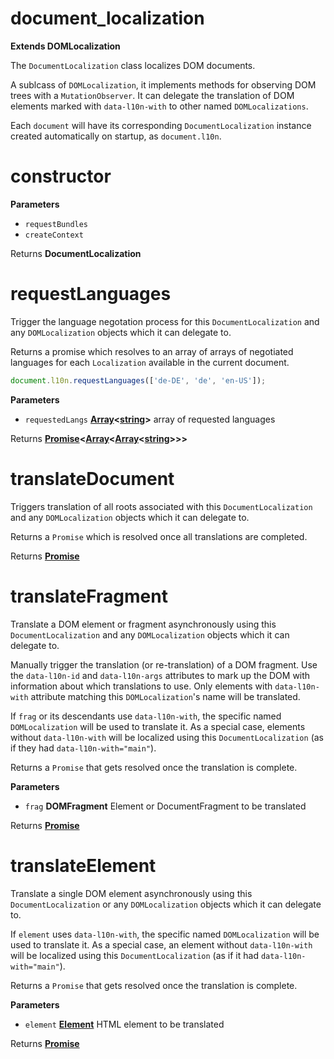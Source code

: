 # document_localization

**Extends DOMLocalization**

The `DocumentLocalization` class localizes DOM documents.

A sublcass of `DOMLocalization`, it implements methods for observing DOM
trees with a `MutationObserver`.  It can delegate the translation of DOM
elements marked with `data-l10n-with` to other named `DOMLocalizations`.

Each `document` will have its corresponding `DocumentLocalization` instance
created automatically on startup, as `document.l10n`.

# constructor

**Parameters**

-   `requestBundles`  
-   `createContext`  

Returns **DocumentLocalization** 

# requestLanguages

Trigger the language negotation process for this `DocumentLocalization`
and any `DOMLocalization` objects which it can delegate to.

Returns a promise which resolves to an array of arrays of negotiated
languages for each `Localization` available in the current document.

```javascript
document.l10n.requestLanguages(['de-DE', 'de', 'en-US']);
```

**Parameters**

-   `requestedLangs` **[Array](https://developer.mozilla.org/en-US/docs/Web/JavaScript/Reference/Global_Objects/Array)&lt;[string](https://developer.mozilla.org/en-US/docs/Web/JavaScript/Reference/Global_Objects/String)>** array of requested languages

Returns **[Promise](https://developer.mozilla.org/en-US/docs/Web/JavaScript/Reference/Global_Objects/Promise)&lt;[Array](https://developer.mozilla.org/en-US/docs/Web/JavaScript/Reference/Global_Objects/Array)&lt;[Array](https://developer.mozilla.org/en-US/docs/Web/JavaScript/Reference/Global_Objects/Array)&lt;[string](https://developer.mozilla.org/en-US/docs/Web/JavaScript/Reference/Global_Objects/String)>>>** 

# translateDocument

Triggers translation of all roots associated with this
`DocumentLocalization` and any `DOMLocalization` objects which it can
delegate to.

Returns a `Promise` which is resolved once all translations are
completed.

Returns **[Promise](https://developer.mozilla.org/en-US/docs/Web/JavaScript/Reference/Global_Objects/Promise)** 

# translateFragment

Translate a DOM element or fragment asynchronously using this
`DocumentLocalization` and any `DOMLocalization` objects which it can
delegate to.

Manually trigger the translation (or re-translation) of a DOM fragment.
Use the `data-l10n-id` and `data-l10n-args` attributes to mark up the DOM
with information about which translations to use.  Only elements with
`data-l10n-with` attribute matching this `DOMLocalization`'s name will be
translated.

If `frag` or its descendants use `data-l10n-with`, the specific named
`DOMLocalization` will be used to translate it.  As a special case,
elements without `data-l10n-with` will be localized using this
`DocumentLocalization` (as if they had `data-l10n-with="main"`).

Returns a `Promise` that gets resolved once the translation is complete.

**Parameters**

-   `frag` **DOMFragment** Element or DocumentFragment to be translated

Returns **[Promise](https://developer.mozilla.org/en-US/docs/Web/JavaScript/Reference/Global_Objects/Promise)** 

# translateElement

Translate a single DOM element asynchronously using this
`DocumentLocalization` or any `DOMLocalization` objects which it can
delegate to.

If `element` uses `data-l10n-with`, the specific named `DOMLocalization`
will be used to translate it.  As a special case, an element without
`data-l10n-with` will be localized using this `DocumentLocalization` (as
if it had `data-l10n-with="main"`).

Returns a `Promise` that gets resolved once the translation is complete.

**Parameters**

-   `element` **[Element](https://developer.mozilla.org/en-US/docs/Web/API/Element)** HTML element to be translated

Returns **[Promise](https://developer.mozilla.org/en-US/docs/Web/JavaScript/Reference/Global_Objects/Promise)** 
